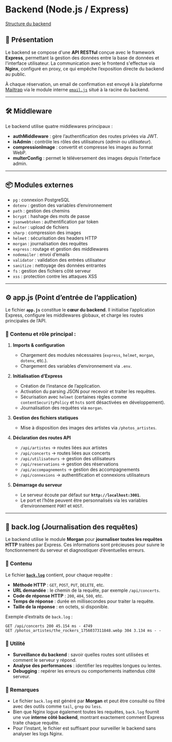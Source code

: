 # Backend (Node.js / Express)

[Structure du backend](/lasicroom_back/structure_backend.md)

## 📌 Présentation

Le backend se compose d'une **API RESTful** conçue avec le framework **Express**, permettant la gestion des données entre la base de données et l'interface utilisateur.
La communication avec le frontend s'effectue via **Nginx**, configuré en proxy, ce qui empêche l’exposition directe du backend au public.

À chaque réservation, un email de confirmation est envoyé à la plateforme [Mailtrap](https://mailtrap.io/inboxes/3967029/messages) via le module interne [`email.js`](/lasicroom_back/email.js) situé à la racine du backend.

---

## 🛠 Middleware

Le backend utilise quatre middlewares principaux :

* **authMiddleware** : gère l’authentification des routes privées via JWT.
* **isAdmin** : contrôle les rôles des utilisateurs (*admin* ou *utilisateur*).
* **compressionImage** : convertit et compresse les images au format WebP.
* **multerConfig** : permet le téléversement des images depuis l’interface admin.

---

## 📦 Modules externes

* `pg` : connexion PostgreSQL
* `dotenv` : gestion des variables d’environnement
* `path` : gestion des chemins
* `bcrypt` : hashage des mots de passe
* `jsonwebtoken` : authentification par token
* `multer` : upload de fichiers
* `sharp` : compression des images
* `helmet` : sécurisation des headers HTTP
* `morgan` : journalisation des requêtes
* `express` : routage et gestion des middlewares
* `nodemailer` : envoi d’emails
* `validator` : validation des entrées utilisateur
* `sanitize` : nettoyage des données entrantes
* `fs` : gestion des fichiers côté serveur
* `xss` : protection contre les attaques XSS

---

## ⚙️ app.js (Point d’entrée de l’application)

Le fichier **`app.js`** constitue le **cœur du backend**.
Il initialise l’application Express, configure les middlewares globaux, et charge les routes principales de l’API.

### 📑 Contenu et rôle principal :

1. **Imports & configuration**

   * Chargement des modules nécessaires (`express`, `helmet`, `morgan`, `dotenv`, etc.).
   * Chargement des variables d’environnement via `.env`.

2. **Initialisation d’Express**

   * Création de l’instance de l’application.
   * Activation du parsing JSON pour recevoir et traiter les requêtes.
   * Sécurisation avec `helmet` (certaines règles comme `contentSecurityPolicy` et `hsts` sont désactivées en développement).
   * Journalisation des requêtes via `morgan`.

3. **Gestion des fichiers statiques**

   * Mise à disposition des images des artistes via `/photos_artistes`.

4. **Déclaration des routes API**

   * `/api/artistes` → routes liées aux artistes
   * `/api/concerts` → routes liées aux concerts
   * `/api/utilisateurs` → gestion des utilisateurs
   * `/api/reservations` → gestion des réservations
   * `/api/accompagnements` → gestion des accompagnements
   * `/api/connexions` → authentification et connexions utilisateurs

5. **Démarrage du serveur**

   * Le serveur écoute par défaut sur **`http://localhost:3001`**.
   * Le port et l’hôte peuvent être personnalisés via les variables d’environnement `PORT` et `HOST`.

---

## 📄 back.log (Journalisation des requêtes)

Le backend utilise le module **Morgan** pour **journaliser toutes les requêtes HTTP** traitées par Express. Ces informations sont précieuses pour suivre le fonctionnement du serveur et diagnostiquer d’éventuelles erreurs.

### 📑 Contenu

Le fichier [**`back.log`**](../lasicroom_back/back.log) contient, pour chaque requête :

* **Méthode HTTP** : `GET`, `POST`, `PUT`, `DELETE`, etc.
* **URL demandée** : le chemin de la requête, par exemple `/api/concerts`.
* **Code de réponse HTTP** : `200`, `404`, `500`, etc.
* **Temps de réponse** : durée en millisecondes pour traiter la requête.
* **Taille de la réponse** : en octets, si disponible.

Exemple d’extraits de `back.log` :

```
GET /api/concerts 200 45.154 ms - 4749
GET /photos_artistes/the_rockers_1756037311848.webp 304 3.134 ms - -
```

### 🔹 Utilité

* **Surveillance du backend** : savoir quelles routes sont utilisées et comment le serveur y répond.
* **Analyse des performances** : identifier les requêtes longues ou lentes.
* **Debugging** : repérer les erreurs ou comportements inattendus côté serveur.

### 🔹 Remarques

* Le fichier `back.log` est généré par **Morgan** et peut être consulté ou filtré avec des outils comme `tail`, `grep` ou `less`.
* Bien que Nginx logue également toutes les requêtes, `back.log` fournit une vue **interne côté backend**, montrant exactement comment Express traite chaque requête.
* Pour l’instant, le fichier est suffisant pour surveiller le backend sans analyser les logs Nginx.




